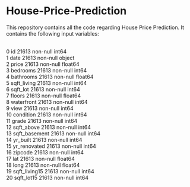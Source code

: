 # House-Price-Prediction

This repository contains all the code regarding House Price Prediction. It contains the following input variables: </br> </br>

0   id             21613 non-null  int64  </br>
 1   date           21613 non-null  object  </br>
 2   price          21613 non-null  float64 </br>
 3   bedrooms       21613 non-null  int64   </br>
 4   bathrooms      21613 non-null  float64 </br>
 5   sqft_living    21613 non-null  int64   </br>
 6   sqft_lot       21613 non-null  int64  </br>
 7   floors         21613 non-null  float64 </br>
 8   waterfront     21613 non-null  int64   </br>
 9   view           21613 non-null  int64  </br>
 10  condition      21613 non-null  int64  </br>
 11  grade          21613 non-null  int64  </br>
 12  sqft_above     21613 non-null  int64  </br>
 13  sqft_basement  21613 non-null  int64  </br>
 14  yr_built       21613 non-null  int64  </br>
 15  yr_renovated   21613 non-null  int64  </br>
 16  zipcode        21613 non-null  int64  </br>
 17  lat            21613 non-null  float64 </br>
 18  long           21613 non-null  float64 </br>
 19  sqft_living15  21613 non-null  int64   </br>
 20  sqft_lot15     21613 non-null  int64   </br> </br>
 
 

